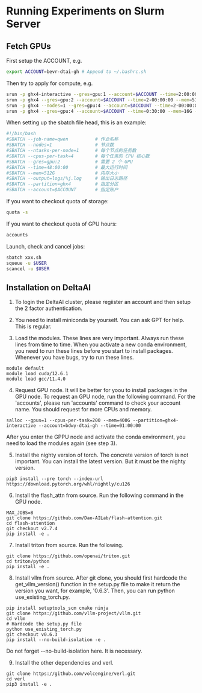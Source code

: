 # Running Experiments on Slurm Server

## Fetch GPUs

First setup the ACCOUNT, e.g. 

```bash
export ACCOUNT=bevr-dtai-gh # Append to ~/.bashrc.sh
```

Then try to apply for compute, e.g.

```bash
srun -p ghx4-interactive --gres=gpu:1 --account=$ACCOUNT --time=2:00:00 --mem=512G --cpus-per-task=8 --pty bash
srun -p ghx4 --gres=gpu:2 --account=$ACCOUNT --time=2-00:00:00 --mem=512G --cpus-per-task=16 --pty bash
srun -p ghx4 --nodes=1 --gres=gpu:4 --account=$ACCOUNT --time=2-00:00:00 --mem=512G --cpus-per-task=32 --pty bash
srun -p ghx4 --gres=gpu:4 --account=$ACCOUNT --time=0:30:00 --mem=16G --cpus-per-task=4 --test-only echo "测试"
```

When setting up the sbatch file head, this is an example:

```bash
#!/bin/bash
#SBATCH --job-name=qwen          # 作业名称
#SBATCH --nodes=1                # 节点数
#SBATCH --ntasks-per-node=1      # 每个节点的任务数
#SBATCH --cpus-per-task=4        # 每个任务的 CPU 核心数
#SBATCH --gres=gpu:2             # 需要 2 个 GPU
#SBATCH --time=48:00:00          # 最大运行时间
#SBATCH --mem=512G               # 内存大小
#SBATCH --output=logs/%j.log     # 输出日志路径
#SBATCH --partition=ghx4         # 指定分区
#SBATCH --account=$ACCOUNT       # 指定账户
```

If you want to checkout quota of storage:

```bash
quota -s
```

If you want to checkout quota of GPU hours:

```bash
accounts
```

Launch, check and cancel jobs:

```bash
sbatch xxx.sh
squeue -u $USER
scancel -u $USER
```

## Installation on DeltaAI

1. To login the DeltaAI cluster, please regiister an account and then setup the 2 factor authentication.

2. You need to install miniconda by yourself. You can ask GPT for help. This is regular.

3. Load the modules. These lines are very important. Always run these lines from time to time. When you activate a new conda environment, you need to run these lines before you start to install packages. Whenever you have bugs, try to run these lines.
```
module default
module load cuda/12.6.1
module load gcc/11.4.0
```

4. Request GPU node. It will be better for yoou to install packages in the GPU node. To request an GPU node, run the following command. For the 'accounts', please run 'accounts' command to check your account name. You should request for more CPUs and memory.
```
salloc --gpus=1 --cpus-per-task=200 --mem=400G --partition=ghx4-interactive --account=bdwy-dtai-gh --time=01:00:00
```
After you enter the GPPU node and activate the conda environment, you need to load the modules again (see step 3).

5. Install the nighty version of torch. The concrete version of torch is not important. You can install the latest version. But it must be the nighty version.
```
pip3 install --pre torch --index-url https://download.pytorch.org/whl/nightly/cu126
```

6. Install the flash_attn from source. Run the following command in the GPU node.
```
MAX_JOBS=8
git clone https://github.com/Dao-AILab/flash-attention.git
cd flash-attention
git checkout v2.7.4
pip install -e .
```

7. Install triton from source. Run the following.
```
git clone https://github.com/openai/triton.git
cd triton/python
pip install -e .
```

8. Install vllm from source. After git clone, you should first hardcode the get_vllm_version() function in the setup.py file to make it return the version you want, for example, '0.6.3'. Then, you can run python use_existing_torch.py.
```
pip install setuptools_scm cmake ninja
git clone https://github.com/vllm-project/vllm.git
cd vllm
# Hardcode the setup.py file
python use_existing_torch.py
git checkout v0.6.3
pip install --no-build-isolation -e .
```
Do not forget --no-build-isolation here. It is necessary.

9. Install the other dependencies and verl.
```
git clone https://github.com/volcengine/verl.git
cd verl
pip3 install -e .
```

